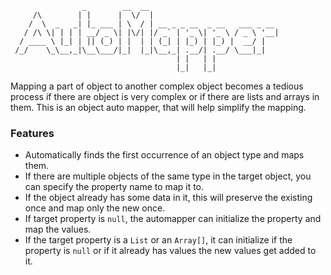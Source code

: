 
```
                _        __  __                             
     /\        | |      |  \/  |                            
    /  \  _   _| |_ ___ | \  / | __ _ _ __  _ __   ___ _ __ 
   / /\ \| | | | __/ _ \| |\/| |/ _` | '_ \| '_ \ / _ \ '__|
  / ____ \ |_| | || (_) | |  | | (_| | |_) | |_) |  __/ |   
 /_/    \_\__,_|\__\___/|_|  |_|\__,_| .__/| .__/ \___|_|   
                                     | |   | |              
                                     |_|   |_|              
```
Mapping a part of object to another complex object becomes a tedious process if there are object is very complex or if there are lists and arrays in them.
This is an object auto mapper, that will help simplify the mapping.

### Features
* Automatically finds the first occurrence of an object type and maps them.
* If there are multiple objects of the same type in the target object, you can specify the property name to map it to.
* If the object already has some data in it, this will preserve the existing once and map only the new once.
* If target property is ```null```, the automapper can initialize the property and map the values.
* If the target property is a ```List``` or an ```Array[]```, it can initialize if the property is ```null``` or if it already has values the new values get added to it.


